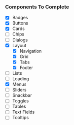 ### Components To Complete

-   [x] Badges
-   [x] Buttons
-   [x] Cards
-   [ ] Chips
-   [ ] Dialogs
-   [x] Layout
    -   [x] Navigation
    -   [x] Grid
    -   [x] Tabs
    -   [x] Footer
-   [ ] Lists
-   [ ] Loading
-   [x] Menus
-   [ ] Sliders
-   [ ] Snackbar
-   [ ] Toggles
-   [ ] Tables
-   [ ] Text Fields
-   [ ] Tooltips
